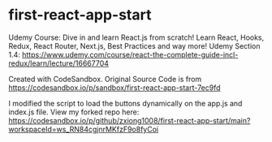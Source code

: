 # first-react-app-start
Udemy Course: Dive in and learn React.js from scratch! Learn React, Hooks, Redux, React Router, Next.js, Best Practices and way more! Udemy Section 1.4: https://www.udemy.com/course/react-the-complete-guide-incl-redux/learn/lecture/16667704

Created with CodeSandbox. Original Source Code is from https://codesandbox.io/p/sandbox/first-react-app-start-7ec9fd

I modified the script to load the buttons dynamically on the app.js and index.js file.
View my forked repo here: https://codesandbox.io/p/github/zxiong1008/first-react-app-start/main?workspaceId=ws_RN84cgjnrMKfzF9o8fyCoi
